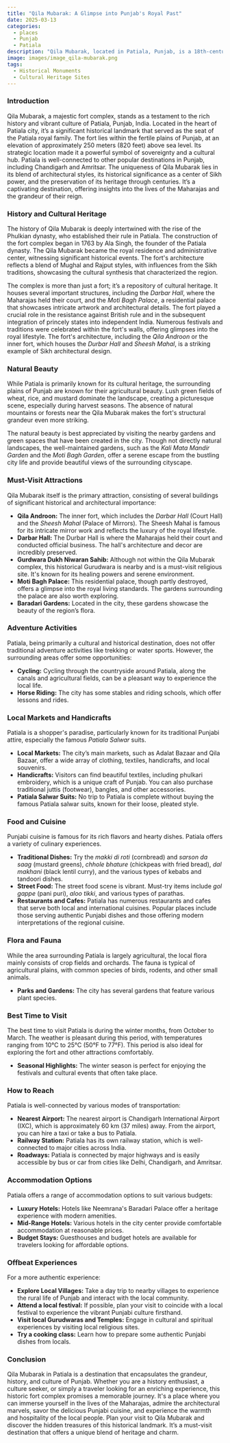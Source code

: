 ```yaml
---
title: "Qila Mubarak: A Glimpse into Punjab's Royal Past"
date: 2025-03-13
categories:
  - places
  - Punjab
  - Patiala
description: "Qila Mubarak, located in Patiala, Punjab, is a 18th-century fort known for its historical significance and architectural grandeur. It showcases a blend of Mughal and Rajasthani styles and houses palaces like Mor Takht and Moti Mahal. A UNESCO World Heritage Site, it stands as a testament to Punjab's royal heritage."
image: images/image_qila-mubarak.png
tags: 
  - Historical Monuments
  - Cultural Heritage Sites
---
```



### **Introduction**

Qila Mubarak, a majestic fort complex, stands as a testament to the rich history and vibrant culture of Patiala, Punjab, India. Located in the heart of Patiala city, it’s a significant historical landmark that served as the seat of the Patiala royal family. The fort lies within the fertile plains of Punjab, at an elevation of approximately 250 meters (820 feet) above sea level. Its strategic location made it a powerful symbol of sovereignty and a cultural hub. Patiala is well-connected to other popular destinations in Punjab, including Chandigarh and Amritsar. The uniqueness of Qila Mubarak lies in its blend of architectural styles, its historical significance as a center of Sikh power, and the preservation of its heritage through centuries. It’s a captivating destination, offering insights into the lives of the Maharajas and the grandeur of their reign.

### **History and Cultural Heritage**

The history of Qila Mubarak is deeply intertwined with the rise of the Phulkian dynasty, who established their rule in Patiala. The construction of the fort complex began in 1763 by Ala Singh, the founder of the Patiala dynasty. The Qila Mubarak became the royal residence and administrative center, witnessing significant historical events. The fort's architecture reflects a blend of Mughal and Rajput styles, with influences from the Sikh traditions, showcasing the cultural synthesis that characterized the region.

The complex is more than just a fort; it’s a repository of cultural heritage. It houses several important structures, including the *Darbar Hall*, where the Maharajas held their court, and the *Moti Bagh Palace*, a residential palace that showcases intricate artwork and architectural details. The fort played a crucial role in the resistance against British rule and in the subsequent integration of princely states into independent India. Numerous festivals and traditions were celebrated within the fort's walls, offering glimpses into the royal lifestyle. The fort's architecture, including the *Qila Androon* or the inner fort, which houses the *Durbar Hall* and *Sheesh Mahal*, is a striking example of Sikh architectural design.



### **Natural Beauty**

While Patiala is primarily known for its cultural heritage, the surrounding plains of Punjab are known for their agricultural beauty. Lush green fields of wheat, rice, and mustard dominate the landscape, creating a picturesque scene, especially during harvest seasons. The absence of natural mountains or forests near the Qila Mubarak makes the fort's structural grandeur even more striking.

The natural beauty is best appreciated by visiting the nearby gardens and green spaces that have been created in the city. Though not directly natural landscapes, the well-maintained gardens, such as the *Kali Mata Mandir Garden* and the *Moti Bagh Garden*, offer a serene escape from the bustling city life and provide beautiful views of the surrounding cityscape.



### **Must-Visit Attractions**

Qila Mubarak itself is the primary attraction, consisting of several buildings of significant historical and architectural importance:

*   **Qila Androon:** The inner fort, which includes the *Darbar Hall* (Court Hall) and the *Sheesh Mahal* (Palace of Mirrors). The Sheesh Mahal is famous for its intricate mirror work and reflects the luxury of the royal lifestyle.
*   **Darbar Hall:** The Durbar Hall is where the Maharajas held their court and conducted official business. The hall's architecture and decor are incredibly preserved.
*   **Gurdwara Dukh Niwaran Sahib:** Although not within the Qila Mubarak complex, this historical Gurudwara is nearby and is a must-visit religious site. It's known for its healing powers and serene environment.
*   **Moti Bagh Palace:** This residential palace, though partly destroyed, offers a glimpse into the royal living standards. The gardens surrounding the palace are also worth exploring.
*   **Baradari Gardens:** Located in the city, these gardens showcase the beauty of the region’s flora.



### **Adventure Activities**

Patiala, being primarily a cultural and historical destination, does not offer traditional adventure activities like trekking or water sports. However, the surrounding areas offer some opportunities:

*   **Cycling:** Cycling through the countryside around Patiala, along the canals and agricultural fields, can be a pleasant way to experience the local life.
*   **Horse Riding:** The city has some stables and riding schools, which offer lessons and rides.

### **Local Markets and Handicrafts**

Patiala is a shopper's paradise, particularly known for its traditional Punjabi attire, especially the famous *Patiala Salwar* suits.

*   **Local Markets:** The city’s main markets, such as Adalat Bazaar and Qila Bazaar, offer a wide array of clothing, textiles, handicrafts, and local souvenirs.
*   **Handicrafts:** Visitors can find beautiful textiles, including phulkari embroidery, which is a unique craft of Punjab. You can also purchase traditional juttis (footwear), bangles, and other accessories.
*   **Patiala Salwar Suits:** No trip to Patiala is complete without buying the famous Patiala salwar suits, known for their loose, pleated style.



### **Food and Cuisine**

Punjabi cuisine is famous for its rich flavors and hearty dishes. Patiala offers a variety of culinary experiences.

*   **Traditional Dishes:** Try the *makki di roti* (cornbread) and *sarson da saag* (mustard greens), *chhole bhature* (chickpeas with fried bread), *dal makhani* (black lentil curry), and the various types of kebabs and tandoori dishes.
*   **Street Food:** The street food scene is vibrant. Must-try items include *gol gappe* (pani puri), *aloo tikki*, and various types of parathas.
*   **Restaurants and Cafes:** Patiala has numerous restaurants and cafes that serve both local and international cuisines. Popular places include those serving authentic Punjabi dishes and those offering modern interpretations of the regional cuisine.



### **Flora and Fauna**

While the area surrounding Patiala is largely agricultural, the local flora mainly consists of crop fields and orchards. The fauna is typical of agricultural plains, with common species of birds, rodents, and other small animals.

*   **Parks and Gardens:** The city has several gardens that feature various plant species.

### **Best Time to Visit**

The best time to visit Patiala is during the winter months, from October to March. The weather is pleasant during this period, with temperatures ranging from 10°C to 25°C (50°F to 77°F). This period is also ideal for exploring the fort and other attractions comfortably.

*   **Seasonal Highlights:** The winter season is perfect for enjoying the festivals and cultural events that often take place.

### **How to Reach**

Patiala is well-connected by various modes of transportation:

*   **Nearest Airport:** The nearest airport is Chandigarh International Airport (IXC), which is approximately 60 km (37 miles) away. From the airport, you can hire a taxi or take a bus to Patiala.
*   **Railway Station:** Patiala has its own railway station, which is well-connected to major cities across India.
*   **Roadways:** Patiala is connected by major highways and is easily accessible by bus or car from cities like Delhi, Chandigarh, and Amritsar.

### **Accommodation Options**

Patiala offers a range of accommodation options to suit various budgets:

*   **Luxury Hotels:** Hotels like Neemrana's Baradari Palace offer a heritage experience with modern amenities.
*   **Mid-Range Hotels:** Various hotels in the city center provide comfortable accommodation at reasonable prices.
*   **Budget Stays:** Guesthouses and budget hotels are available for travelers looking for affordable options.

### **Offbeat Experiences**

For a more authentic experience:

*   **Explore Local Villages:** Take a day trip to nearby villages to experience the rural life of Punjab and interact with the local community.
*   **Attend a local festival:** If possible, plan your visit to coincide with a local festival to experience the vibrant Punjabi culture firsthand.
*   **Visit local Gurudwaras and Temples:** Engage in cultural and spiritual experiences by visiting local religious sites.
*   **Try a cooking class:** Learn how to prepare some authentic Punjabi dishes from locals.

### **Conclusion**

Qila Mubarak in Patiala is a destination that encapsulates the grandeur, history, and culture of Punjab. Whether you are a history enthusiast, a culture seeker, or simply a traveler looking for an enriching experience, this historic fort complex promises a memorable journey. It's a place where you can immerse yourself in the lives of the Maharajas, admire the architectural marvels, savor the delicious Punjabi cuisine, and experience the warmth and hospitality of the local people. Plan your visit to Qila Mubarak and discover the hidden treasures of this historical landmark. It’s a must-visit destination that offers a unique blend of heritage and charm.


